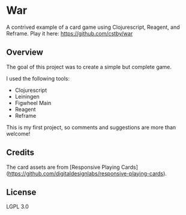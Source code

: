 # War

A contrived example of a card game using Clojurescript, Reagent, and Reframe.
Play it here: https://github.com/cstby/war

## Overview

The goal of this project was to create a simple but complete game.

I used the following tools:

- Clojurescript
- Leiningen
- Figwheel Main
- Reagent
- Reframe

This is my first project, so comments and suggestions are more than welcome!

## Credits

The card assets are from [Responsive Playing Cards] (https://github.com/digitaldesignlabs/responsive-playing-cards).

## License
 
LGPL 3.0
